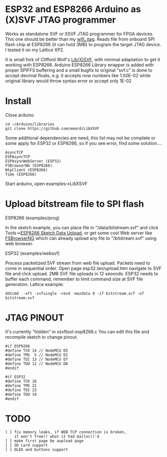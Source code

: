 # ESP32 and ESP8266 Arduino as (X)SVF JTAG programmer

Works as standalone SVF or XSVF JTAG programmer
for FPGA devices. This one should be better than my 
[wifi_jtag](https://github.com/emard/wifi_jtag). 
Reads file from onboard SPI flash chip at ESP8266
(it can hold 3MB) to program the target JTAG device.
I tested it on my Lattice XP2.

It is small fork of Clifford Wolf's [Lib(X)SVF](http://www.clifford.at/libxsvf/),
with minimal adaptation to get it working with ESP8266.
Arduino ESP8266 Library wrapper is added with proper SPIFFS
buffering and a small bugfix to original "svf.c" is done
to accept decimal floats, e.g. it accepts now numbers
like 1.00E-02 while original library would throw syntax error or
accept only 1E-02

# Install

Close arduino

    cd ~/Arduino/libraries
    git clone https://github.com/emard/LibXSVF

Some additional dependencies are need, this list may not 
be complete or some apply for ESP32 or ESP8266, so if
you see error, find some solution....

    AsyncTCP
    ESPAsyncTCP
    ESPAsyncWebServer (ESP32)
    FSBrowserNG (ESP8266)
    NtpClient (ESP8266)
    Time (ESP8266)

Start arduino, open examples->LibXSVF

# Upload bitstream file to SPI flash

ESP8266 (examples/prog)

In the sketch example, you can place file in 
"/data/bitstream.svf" and click 
Tools->[ESP8266 Sketch Data Upload](https://github.com/esp8266/arduino-esp8266fs-plugin),
or get some cool Web server like [FSBrowserNG](https://github.com/gmag11/FSBrowserNG) which can already
upload any file to "/bitstream.svf" using web browser.

ESP32 (examples/websvf)

Process packetized SVF stream from web file upload.
Packets need to come in sequential order.
Open page esp32.lan/upload.htm
navigate to SVF file and click upload. 2MB SVF file
uploads in 12 seoonds.
ESP32 needs to buffer each command, remember to
limit command size at SVF file generation.
Lattice example:

    ddtcmd  -oft -svfsingle -revd -maxdata 8 -if bitstream.xcf -of bitstream.svf

# JTAG PINOUT

It's currently "hidden" in xsvftool-esp8266.c
You can edit this file and recompile sketch 
to change pinout.

    #if ESP9266
    #define TCK 14 // NodeMCU D5
    #define TMS  5 // NodeMCU D1
    #define TDI 13 // NodeMCU D7
    #define TDO 12 // NodeMCU D6
    #endif

    #if ESP32
    #define TCK 18
    #define TMS 21
    #define TDI 23
    #define TDO 19
    #endif

# TODO

    [ ] fix memory leaks, if WEB TCP connection is broken,
        it won't free() what it had malloc()'d
    [ ] make first page be aupload page
    [ ] SD card support
    [ ] OLED and buttons support

